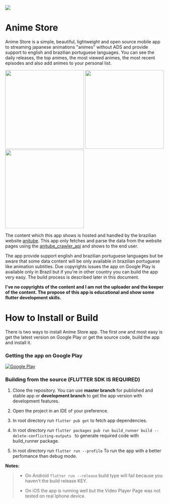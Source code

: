 ![](https://github.com/sc4v3ng3r/animeapp_course/blob/development/android/app/src/main/res/mipmap-xxxhdpi/ic_launcher.png?raw=true)
# Anime Store 

Anime Store is a simple, beautiful, lightweight and open source mobile app to streaming japanese animations "animes" without ADS and provide support to english and brazilian portuguese languages. You can see the daily releases, the top animes, the most viewed animes, the most recent episodes and also add animes to your personal list. 


<p float="left">
  <img src="https://s5.gifyu.com/images/app_startupf7a34bdb2ef8352f.gif" width="250" />
  <img src="https://s5.gifyu.com/images/home_to_details00ff993998186b6a.gif" width="250" /> 
  <img src="https://s5.gifyu.com/images/playbfba65960598f3e3.gif" width="250" />
</p>


The content which this app shows is hosted and handled by the brazilian website [anitube](https://www.anitube.site/). This app only fetches and parse the data from the website pages using the [anitube_crawler_api](https://github.com/sc4v3ng3r/anitube_crawler_api) and shows to the end user.

The app provide support english and brazilian portuguese languages but be aware that some data content will be only available in brazilian portuguese like animation subtitles. Due copyrights issues the app on Google Play is available only in Brazil but if you're in other country you can build the app very easy. The build process is described later in this document.

**I've no copyrights of the content and I am not the uploader and the keeper of the content. The propose of this app is educational and show some flutter development skills.**
 

# How to Install or Build

There is two ways to install Anime Store app. The first one and most easy is get the latest version on Google Play or get the source code, build the app and install it.

###  Getting the app on Google Play

[![Google Play](https://github.com/sc4v3ng3r/animeapp_course/blob/development/external_resources/badges/google-play-badge.png?raw=true)](https://play.google.com/store/apps/details?id=boaventura.com.br.anime_app)


### Building from the source (FLUTTER SDK IS REQUIRED)

1) Clone the repository. You can use **master branch** for published and stable app or **development branch** to get the app version with development features.

2) Open the project in an IDE of your preference.
3) In root directory run ``` flutter pub get ``` to fetch app dependencies.
4) In root directory run ```flutter packages pub run build_runner build --delete-conflicting-outputs ``` to generate required code with build_runner package.
5) In root directory run ```flutter run --profile``` To run the app with a better perfomance than debug mode.

**Notes:**
> * On Android ```flutter run --release``` build type will fail because you haven't the build release KEY.
> 
> * On iOS the app is running well but the Video Player Page was not tested on real Iphone device.
